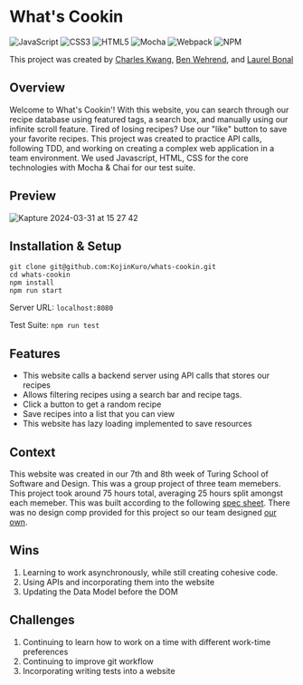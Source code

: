 # What's Cookin

![JavaScript](https://img.shields.io/badge/javascript-%23323330.svg?style=for-the-badge&logo=javascript&logoColor=%23F7DF1E) ![CSS3](https://img.shields.io/badge/css3-%231572B6.svg?style=for-the-badge&logo=css3&logoColor=white) ![HTML5](https://img.shields.io/badge/html5-%23E34F26.svg?style=for-the-badge&logo=html5&logoColor=white) ![Mocha](https://img.shields.io/badge/-mocha-%238D6748?style=for-the-badge&logo=mocha&logoColor=white) ![Webpack](https://img.shields.io/badge/webpack-%238DD6F9.svg?style=for-the-badge&logo=webpack&logoColor=black) ![NPM](https://img.shields.io/badge/NPM-%23CB3837.svg?style=for-the-badge&logo=npm&logoColor=white)

This project was created by [Charles Kwang](https://github.com/KojinKuro), [Ben Wehrend](https://github.com/BenWehrend), and [Laurel Bonal](https://github.com/laurelbonal)

## Overview

Welcome to What's Cookin'! With this website, you can search through our recipe database using featured tags, a search box, and manually using our infinite scroll feature. Tired of losing recipes? Use our "like" button to save your favorite recipes.  This project was created to practice API calls, following TDD, and working on creating a complex web application in a team environment. We used Javascript, HTML, CSS for the core technologies with Mocha & Chai for our test suite.

## Preview
![Kapture 2024-03-31 at 15 27 42](https://github.com/KojinKuro/whats-cookin/assets/11234292/b0ab4c26-22ed-4dc6-9082-ff1029c1c494)

## Installation & Setup

```
git clone git@github.com:KojinKuro/whats-cookin.git
cd whats-cookin
npm install
npm run start
```
Server URL: `localhost:8080`

Test Suite: `npm run test`

## Features

- This website calls a backend server using API calls that stores our recipes
- Allows filtering recipes using a search bar and recipe tags.
- Click a button to get a random recipe
- Save recipes into a list that you can view
- This website has lazy loading implemented to save resources

## Context

This website was created in our 7th and 8th week of Turing School of Software and Design. This was a group project of three team memebers. This project took around 75 hours total, averaging 25 hours split amongst each memeber. This was built according to the following [spec sheet](https://frontend.turing.edu/projects/module-2/whats-cookin-part-one.html). There was no design comp provided for this project so our team designed [our own](https://www.figma.com/file/sASmZkfzWbXObPqYVOh9vQ/Figma-basics?type=design&node-id=1669%3A162202&mode=design&t=KfxDWyuUGfOfMnEr-1).

## Wins  

1. Learning to work asynchronously, while still creating cohesive code.
2. Using APIs and incorporating them into the website
3. Updating the Data Model before the DOM

## Challenges

1. Continuing to learn how to work on a time with different work-time preferences
2. Continuing to improve git workflow
3. Incorporating writing tests into a website
